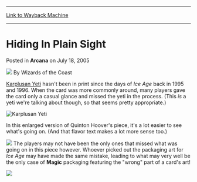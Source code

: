 
---
[Link to Wayback Machine](https://web.archive.org/web/20210429025516/https://magic.wizards.com/en/articles/archive/hiding-plain-sight-2005-07-18)

[_metadata_:author]:- "Wizards of the Coast"
[_metadata_:description]:- "Karplusan Yeti hasn't been in print since the days of Ice Age back in 1995 and 1996. When the card was more commonly around, many players gave the card only a casual glance and missed the yeti in the process. (This is a yeti we're talking about though, so that seems pretty appropriate.) In this enlarged version of Quinton Hoover's piece, it's a lot easier to see what's going"
[_metadata_:generator]:- "Drupal 7 (http://drupal.org)"
[_metadata_:node]:- "608896"
[_metadata_:publish_date]:- "2005-07-18"
[_metadata_:source]:- "div-main-content"
[_metadata_:title]:- "Hiding In Plain Sight"
[_metadata_:wayback_capture_timestamp]:- "2021-04-29 02:55:16"
[_metadata_:wayback_raw_url]:- "https://web.archive.org/web/20210429025516id_/https://magic.wizards.com/en/articles/archive/hiding-plain-sight-2005-07-18"
[_metadata_:wayback_url]:- "https://magic.wizards.com/en/articles/archive/hiding-plain-sight-2005-07-18"
---


Hiding In Plain Sight
=====================



 Posted in **Arcana**
 on July 18, 2005 






![](https://media.magic.wizards.com/styles/auth_small/public/images/person/wizards_author.jpg)
By Wizards of the Coast












[Karplusan Yeti](http://gatherer.wizards.com/Pages/Card/Details.aspx?name=Karplusan+Yeti) hasn't been in print since the days of *Ice Age* back in 1995 and 1996. When the card was more commonly around, many players gave the card only a casual glance and missed the yeti in the process. (This *is* a yeti we're talking about though, so that seems pretty appropriate.)




![Karplusan Yeti](http://gatherer.wizards.com/Handlers/Image.ashx?type=card&name=Karplusan+Yeti)


In this enlarged version of Quinton Hoover's piece, it's a lot easier to see what's going on. (And that flavor text makes a lot more sense too.)


![](http://media.wizards.com/legacy/migration/mtgcom_arcana_864_pic1_en.jpg)
The players may not have been the only ones that missed what was going on in this piece however. Whoever picked out the packaging art for *Ice Age* may have made the same mistake, leading to what may very well be the only case of **Magic** packaging featuring the "wrong" part of a card's art!


![](http://media.wizards.com/legacy/migration/mtgcom_arcana_864_pic2_en.jpg)






